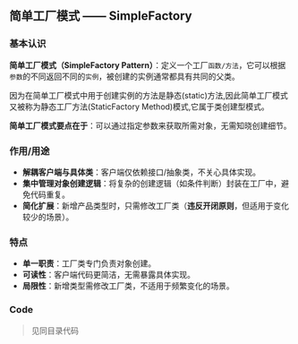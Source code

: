 ## 简单工厂模式 —— SimpleFactory

### 基本认识
**简单工厂模式（SimpleFactory Pattern）**：定义一个工厂`函数/方法`，它可以根据`参数`的不同返回不同的`实例`，被创建的实例通常都具有共同的父类。

因为在简单工厂模式中用于创建实例的方法是静态(static)方法,因此简单工厂模式又被称为静态工厂方法(StaticFactory Method)模式,它属于类创建型模式。

**简单工厂模式要点在于**：可以通过指定参数来获取所需对象，无需知晓创建细节。

### 作用/用途
- **​解耦客户端与具体类**：客户端仅依赖接口/抽象类，不关心具体实现。
- **​集中管理对象创建逻辑**：将复杂的创建逻辑（如条件判断）封装在工厂中，避免代码重复。
- **简化扩展**：新增产品类型时，只需修改工厂类（**违反开闭原则**，但适用于变化较少的场景）。

### ​特点
- **单一职责**：工厂类专门负责对象创建。
- **可读性**：客户端代码更简洁，无需暴露具体实现。
- **​局限性**：新增类型需修改工厂类，不适用于频繁变化的场景。


### Code
> 见同目录代码